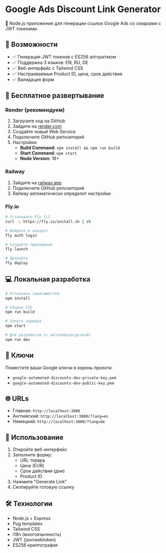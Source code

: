 # Google Ads Discount Link Generator

🚀 Node.js приложение для генерации ссылок Google Ads со скидками с JWT токенами.

## 🌟 Возможности

- ✅ Генерация JWT токенов с ES256 алгоритмом
- ✅ Поддержка 3 языков: EN, RU, DE  
- ✅ Веб-интерфейс с Tailwind CSS
- ✅ Настраиваемые Product ID, цена, срок действия
- ✅ Валидация форм

## 🚀 Бесплатное развертывание

### Render (рекомендуем)

1. Загрузите код на GitHub
2. Зайдите на [render.com](https://render.com)
3. Создайте новый Web Service
4. Подключите GitHub репозиторий
5. Настройки:
   - **Build Command**: `npm install && npm run build`
   - **Start Command**: `npm start`
   - **Node Version**: 18+ 

### Railway

1. Зайдите на [railway.app](https://railway.app)
2. Подключите GitHub репозиторий
3. Railway автоматически определит настройки

### Fly.io

```bash
# Установите Fly CLI
curl -L https://fly.io/install.sh | sh

# Войдите в аккаунт
fly auth login

# Создайте приложение
fly launch

# Деплойте
fly deploy
```

## 💻 Локальная разработка

```bash
# Установка зависимостей
npm install

# Сборка CSS
npm run build

# Запуск сервера
npm start

# Для разработки (с автоперезагрузкой)
npm run dev
```

## 🔑 Ключи

Поместите ваши Google ключи в корень проекта:
- `google-automated-discounts-dev-private-key.pem`
- `google-automated-discounts-dev-public-key.pem`

## 🌐 URLs

- Главная: `http://localhost:3000`
- Английский: `http://localhost:3000/?lang=en`
- Немецкий: `http://localhost:3000/?lang=de`

## 📱 Использование

1. Откройте веб-интерфейс
2. Заполните форму:
   - URL товара
   - Цена (EUR)
   - Срок действия (дни)
   - Product ID
3. Нажмите "Generate Link"
4. Скопируйте готовую ссылку

## 🛠 Технологии

- Node.js + Express
- Pug templates
- Tailwind CSS
- i18n (многоязычность)
- JWT (jsonwebtoken)
- ES256 криптография

